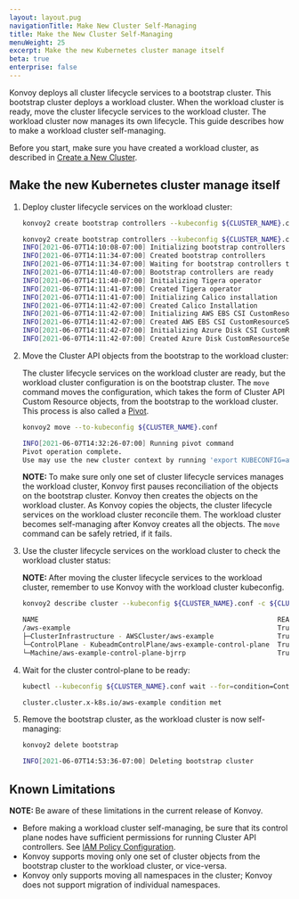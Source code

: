 ```yaml
---
layout: layout.pug
navigationTitle: Make New Cluster Self-Managing
title: Make the New Cluster Self-Managing
menuWeight: 25
excerpt: Make the new Kubernetes cluster manage itself
beta: true
enterprise: false
---
```


Konvoy deploys all cluster lifecycle services to a bootstrap cluster. This bootstrap cluster deploys a workload cluster. When the workload cluster is ready, move the cluster lifecycle services to the workload cluster. The workload cluster now manages its own lifecycle. This guide describes how to make a workload cluster self-managing.

Before you start, make sure you have created a workload cluster, as described in [Create a New Cluster][createnewcluster].

## Make the new Kubernetes cluster manage itself

1.  Deploy cluster lifecycle services on the workload cluster:

    ```sh
    konvoy2 create bootstrap controllers --kubeconfig ${CLUSTER_NAME}.conf
    ```

    ```sh
    konvoy2 create bootstrap controllers --kubeconfig ${CLUSTER_NAME}.conf
    INFO[2021-06-07T14:10:08-07:00] Initializing bootstrap controllers            src="bootstrap/controllers.go:88"
    INFO[2021-06-07T14:11:34-07:00] Created bootstrap controllers                 src="bootstrap/controllers.go:93"
    INFO[2021-06-07T14:11:34-07:00] Waiting for bootstrap controllers to be ready  src="bootstrap/controllers.go:96"
    INFO[2021-06-07T14:11:40-07:00] Bootstrap controllers are ready               src="bootstrap/controllers.go:101"
    INFO[2021-06-07T14:11:40-07:00] Initializing Tigera operator                  src="bootstrap/clusterresourceset.go:35"
    INFO[2021-06-07T14:11:41-07:00] Created Tigera operator                       src="bootstrap/clusterresourceset.go:40"
    INFO[2021-06-07T14:11:41-07:00] Initializing Calico installation              src="bootstrap/clusterresourceset.go:42"
    INFO[2021-06-07T14:11:42-07:00] Created Calico Installation                   src="bootstrap/clusterresourceset.go:47"
    INFO[2021-06-07T14:11:42-07:00] Initializing AWS EBS CSI CustomResourceSet    src="bootstrap/clusterresourceset.go:107"
    INFO[2021-06-07T14:11:42-07:00] Created AWS EBS CSI CustomResourceSet         src="bootstrap/clusterresourceset.go:112"
    INFO[2021-06-07T14:11:42-07:00] Initializing Azure Disk CSI CustomResourceSet  src="bootstrap/clusterresourceset.go:114"
    INFO[2021-06-07T14:11:42-07:00] Created Azure Disk CustomResourceSet          src="bootstrap/clusterresourceset.go:119"
    ```

1.  Move the Cluster API objects from the bootstrap to the workload cluster:

    The cluster lifecycle services on the workload cluster are ready, but the workload cluster configuration is on the bootstrap cluster. The `move` command moves the configuration, which takes the form of Cluster API Custom Resource objects, from the bootstrap to the workload cluster. This process is also called a [Pivot][pivot].

    ```sh
    konvoy2 move --to-kubeconfig ${CLUSTER_NAME}.conf
    ```

    ```sh
    INFO[2021-06-07T14:32:26-07:00] Running pivot command                         fromClusterKubeconfig= fromClusterKubeconfigContext= src="move/move.go:87" toClusterKubeconfig=aws-example.conf toClusterKubeconfigContext=
    Pivot operation complete.
    Use may use the new cluster context by running 'export KUBECONFIG=aws-example.conf'
    ```

    <p class="message--note"><strong>NOTE: </strong>To make sure only one set of cluster lifecycle services manages the workload cluster, Konvoy first pauses reconciliation of the objects on the bootstrap cluster. Konvoy then creates the objects on the workload cluster. As Konvoy copies the objects, the cluster lifecycle services on the workload cluster reconcile them. The workload cluster becomes self-managing after Konvoy creates all the objects. The <code>move</code> command can be safely retried, if it fails.</p>

1.  Use the cluster lifecycle services on the workload cluster to check the workload cluster status:

    <p class="message--note"><strong>NOTE: </strong>After moving the cluster lifecycle services to the workload cluster, remember to use Konvoy with the workload cluster kubeconfig.</p>

    ```sh
    konvoy2 describe cluster --kubeconfig ${CLUSTER_NAME}.conf -c ${CLUSTER_NAME}
    ```

    ```sh
    NAME                                                            READY  SEVERITY  REASON  SINCE  MESSAGE
    /aws-example                                                    True                     7m50s
    ├─ClusterInfrastructure - AWSCluster/aws-example                True                     7m54s
    └─ControlPlane - KubeadmControlPlane/aws-example-control-plane  True                     7m50s
    └─Machine/aws-example-control-plane-bjrrp                       True                     7m53s
    ```

1.  Wait for the cluster control-plane to be ready:

    ```sh
    kubectl --kubeconfig ${CLUSTER_NAME}.conf wait --for=condition=ControlPlaneReady "clusters/${CLUSTER_NAME}" --timeout=60m
    ```

    ```sh
    cluster.cluster.x-k8s.io/aws-example condition met
    ```

1.  Remove the bootstrap cluster, as the workload cluster is now self-managing:

    ```sh
    konvoy2 delete bootstrap
    ```

    ```sh
    INFO[2021-06-07T14:53:36-07:00] Deleting bootstrap cluster                    src="bootstrap/bootstrap.go:182"
    ```

## Known Limitations

<p class="message--note"><strong>NOTE: </strong>Be aware of these limitations in the current release of Konvoy.</p>

- Before making a workload cluster self-managing, be sure that its control plane nodes have sufficient permissions for running Cluster API controllers. See [IAM Policy Configuration][iampolicies].
- Konvoy supports moving only one set of cluster objects from the bootstrap cluster to the workload cluster, or vice-versa.
- Konvoy only supports moving all namespaces in the cluster; Konvoy does not support migration of individual namespaces.

[bootstrap]: ../bootstrap
[pivot]: https://cluster-api.sigs.k8s.io/reference/glossary.html?highlight=pivot#pivot
[iampolicies]: ../../../iam-policies
[createnewcluster]: ../new
